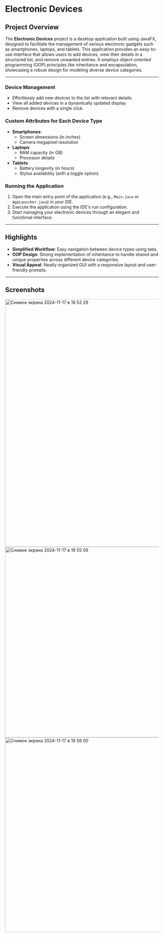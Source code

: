 # Electronic Devices

## **Project Overview**

The **Electronic Devices** project is a desktop application built using JavaFX, designed to facilitate the management of various electronic gadgets such as smartphones, laptops, and tablets. This application provides an easy-to-use interface that allows users to add devices, view their details in a structured list, and remove unwanted entries. It employs object-oriented programming (OOP) principles like inheritance and encapsulation, showcasing a robust design for modeling diverse device categories.

---

### **Device Management**
- Effortlessly add new devices to the list with relevant details.
- View all added devices in a dynamically updated display.
- Remove devices with a single click.

  
### **Custom Attributes for Each Device Type**
- **Smartphones**: 
  - Screen dimensions (in inches)
  - Camera megapixel resolution
- **Laptops**:
  - RAM capacity (in GB)
  - Processor details
- **Tablets**:
  - Battery longevity (in hours)
  - Stylus availability (with a toggle option)
  

### **Running the Application**
1. Open the main entry point of the application (e.g., `Main.java` or `AppLauncher.java`) in your IDE.
2. Execute the application using the IDE's run configuration.
3. Start managing your electronic devices through an elegant and functional interface.

---

## **Highlights**

- **Simplified Workflow**: Easy navigation between device types using tabs.
- **OOP Design**: Strong implementation of inheritance to handle shared and unique properties across different device categories.
- **Visual Appeal**: Neatly organized GUI with a responsive layout and user-friendly prompts.

---

## **Screenshots**
<img width="810" alt="Снимок экрана 2024-11-17 в 19 52 29" src="https://github.com/user-attachments/assets/850cbe25-761a-4e09-b840-378c8ba1da61">
<img width="623" alt="Снимок экрана 2024-11-17 в 19 55 09" src="https://github.com/user-attachments/assets/28001538-a390-423b-bccd-97d9ab369fb7">

<img width="637" alt="Снимок экрана 2024-11-17 в 19 56 00" src="https://github.com/user-attachments/assets/060dd593-c0de-4b98-9c39-facd56df123e">

